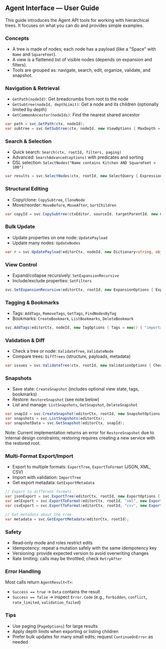 ## Agent Interface — User Guide

This guide introduces the Agent API tools for working with hierarchical trees. It focuses on what you can do and provides simple examples.

### Concepts

- A tree is made of nodes; each node has a payload (like a "Space" with `Name` and `SquareFeet`).
- A view is a flattened list of visible nodes (depends on expansion and filters).
- Tools are grouped as: navigate, search, edit, organize, validate, and snapshot.

### Navigation & Retrieval

- `GetPath(nodeId)`: Get breadcrumbs from root to the node
- `GetSubtree(nodeId, depthLimit)`: Get a node and its children (optionally limited by depth)
- `GetCommonAncestor(nodeIds)`: Find the nearest shared ancestor

```csharp
var path = svc.GetPath(ctx, nodeId);
var subtree = svc.GetSubtree(ctx, nodeId, new ViewOptions { MaxDepth = 2 });
```

### Search & Selection

- Quick search: `Search(ctx, rootId, filters, paging)`
- Advanced: `SearchAdvanced(options)` with predicates and sorting
- DSL selection: `SelectNodes("Name contains Kitchen AND SquareFeet > 100")`

```csharp
var results = svc.SelectNodes(ctx, rootId, new SelectQuery { Expression = "Name contains Kitchen" }, new PageOptions { PageSize = 25 });
```

### Structural Editing

- Copy/clone: `CopySubtree`, `CloneNode`
- Move/reorder: `MoveBefore`, `MoveAfter`, `SortChildren`

```csharp
var copyId = svc.CopySubtree(ctxEditor, sourceId, targetParentId, new CopyOptions { Duplicate = true }, new MutationOptions());
```

### Bulk Update

- Update properties on one node: `UpdatePayload`
- Update many nodes: `UpdateNodes`

```csharp
var r = svc.UpdatePayload(editorCtx, nodeId, new Dictionary<string, object?> { ["Name"] = "Kitchen" }, new MutationOptions());
```

### View Control

- Expand/collapse recursively: `SetExpansionRecursive`
- Include/exclude properties: `SetFilters`

```csharp
svc.SetExpansionRecursive(editorCtx, rootId, new ExpansionOptions { Expanded = true, MaxDepth = 2 }, new MutationOptions());
```

### Tagging & Bookmarks

- Tags: `AddTags`, `RemoveTags`, `GetTags`, `FindNodesByTag`
- Bookmarks: `CreateBookmark`, `ListBookmarks`, `DeleteBookmark`

```csharp
svc.AddTags(editorCtx, nodeId, new TagOptions { Tags = new() { "important" } }, new MutationOptions());
```

### Validation & Diff

- Check a tree or node: `ValidateTree`, `ValidateNode`
- Compare trees: `DiffTrees` (structure, payloads, metadata)

```csharp
var issues = svc.ValidateTree(ctx, rootId, new ValidationOptions { CheckStructure = true, CheckPayloads = true });
```

### Snapshots

- Save state: `CreateSnapshot` (includes optional view state, tags, bookmarks)
- Restore: `RestoreSnapshot` (see note below)
- List and manage: `ListSnapshots`, `GetSnapshot`, `DeleteSnapshot`

```csharp
var snapId = svc.CreateSnapshot(editorCtx, rootId, new SnapshotOptions { Name = "Before Sort" }, new MutationOptions());
var snapshots = svc.ListSnapshots(editorCtx);
var snapshotData = svc.GetSnapshot(editorCtx, snapId);
```

Note: Current implementation returns an error for `RestoreSnapshot` due to internal design constraints; restoring requires creating a new service with the restored root.

### Multi-Format Export/Import

- Export to multiple formats: `ExportTree`, `ExportToFormat` (JSON, XML, CSV)
- Import with validation: `ImportTree`
- Get export metadata: `GetExportMetadata`

```csharp
// Export to different formats
var jsonExport = svc.ExportTree(editorCtx, rootId, new ExportOptions { Format = "json" });
var xmlExport = svc.ExportToFormat(editorCtx, rootId, "xml", new ExportOptions());
var csvExport = svc.ExportToFormat(editorCtx, rootId, "csv", new ExportOptions());

// Get metadata about the tree
var metadata = svc.GetExportMetadata(editorCtx, rootId);
```

### Safety

- Read‑only mode and roles restrict edits
- Idempotency: repeat a mutation safely with the same idempotency key
- Versioning: provide expected version to avoid overwriting changes
- Rate limiting: calls may be throttled; check `RetryAfter`

### Error Handling

Most calls return `AgentResult<T>`:
- `Success == true` → `Data` contains the result
- `Success == false` → inspect `Error.Code` (e.g., `forbidden`, `conflict`, `rate_limited`, `validation_failed`)

### Tips

- Use paging (`PageOptions`) for large results
- Apply depth limits when exporting or listing children
- Prefer bulk updates for many small edits; request `ContinueOnError` as needed


